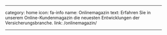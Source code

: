 ---

category: home
icon: fa-info
name: Onlinemagazin
text: Erfahren Sie in unserem Online-Kundenmagazin die neuesten Entwicklungen der Versicherungsbranche.
link: /onlinemagazin/

---